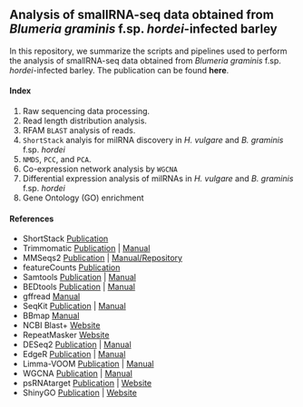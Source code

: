 ## Analysis of smallRNA-seq data obtained from *Blumeria graminis* f.sp. *hordei*-infected barley

In this repository, we summarize the scripts and pipelines used to perform the analysis of smallRNA-seq data obtained from *Blumeria graminis* f.sp. *hordei*-infected barley. The publication can be found **here**.

#### Index

01. Raw sequencing data processing.
02. Read length distribution analysis.
03. RFAM `BLAST` analysis of reads. 
04. `ShortStack` analyis for milRNA discovery in *H. vulgare* and *B. graminis* f.sp. *hordei*
05. `NMDS`, `PCC`, and `PCA`.
06. Co-expression network analysis by `WGCNA`
07. Differential expression analysis of milRNAs in *H. vulgare* and *B. graminis* f.sp. *hordei*
08. Gene Ontology (GO) enrichment

#### References

- ShortStack [Publication](https://doi.org/10.1534/g3.116.030452)
- Trimmomatic [Publication](https://doi.org/10.1093/bioinformatics/btu170) | [Manual](http://www.usadellab.org/cms/uploads/supplementary/Trimmomatic/TrimmomaticManual_V0.32.pdf)
- MMSeqs2 [Publication](https://doi.org/10.1038/nbt.3988) | [Manual/Repository](https://github.com/soedinglab/mmseqs2)
- featureCounts [Publication](https://doi.org/10.1093/bioinformatics/btt656)
- Samtools [Publication](https://academic.oup.com/bioinformatics/article/25/16/2078/204688) | [Manual](http://www.htslib.org/doc/)
- BEDtools [Publication](https://academic.oup.com/bioinformatics/article-lookup/doi/10.1093/bioinformatics/btq033) | [Manual](https://bedtools.readthedocs.io/en/latest/)
- gffread [Manual](http://ccb.jhu.edu/software/stringtie/gff.shtml)
- SeqKit [Publication](https://doi.org/10.1371/journal.pone.0163962) | [Manual](https://bioinf.shenwei.me/seqkit/usage/)
- BBmap [Manual](https://jgi.doe.gov/data-and-tools/software-tools/bbtools/)
- NCBI Blast+ [Website](https://www.ncbi.nlm.nih.gov/books/NBK279690/)
- RepeatMasker [Website](http://www.repeatmasker.org)
- DESeq2 [Publication](https://doi.org/10.1186/s13059-014-0550-8) | [Manual](https://bioconductor.org/packages/devel/bioc/manuals/DESeq2/man/DESeq2.pdf)
- EdgeR [Publication](https://dx.doi.org/10.1093/bioinformatics/btp616) | [Manual](https://bioconductor.org/packages/release/bioc/vignettes/edgeR/inst/doc/edgeRUsersGuide.pdf)
- Limma-VOOM [Publication](https://doi.org/10.1186/gb-2014-15-2-r29) | [Manual](https://rdrr.io/bioc/limma/man/voom.html)
- WGCNA [Publication](https://doi.org/10.1186/1471-2105-9-559) | [Manual](https://horvath.genetics.ucla.edu/html/CoexpressionNetwork/Rpackages/WGCNA/)
- psRNAtarget [Publication](https://doi.org/10.1093/nar/gkr319) | [Website](https://www.zhaolab.org/psRNATarget/)
- ShinyGO [Publication](https://doi.org/10.1093/bioinformatics/btz931) | [Website](http://bioinformatics.sdstate.edu/go/)

